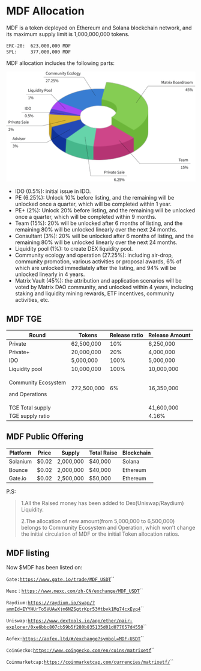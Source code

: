 # MDF Allocation

MDF is a token deployed on Ethereum and Solana blockchain network, and its maximum supply limit is 1,000,000,000 tokens.

```
ERC-20:  623,000,000 MDF
SPL:     377,000,000 MDF
```

MDF allocation includes the following parts:

![MDF allocation](../.gitbook/assets/mdf-allocation.png)

* IDO (0.5%): initial issue in IDO.
* PE (6.25%): Unlock 10% before listing, and the remaining will be unlocked once a quarter, which will be completed within 1 year.
* PE+ (2%): Unlock 20% before listing, and the remaining will be unlocked once a quarter, which will be completed within 9 months.
* Team (15%): 20% will be unlocked after 6 months of listing, and the remaining 80% will be unlocked linearly over the next 24 months.
* Consultant (3%): 20% will be unlocked after 6 months of listing, and the remaining 80% will be unlocked linearly over the next 24 months.
* Liquidity pool (1%): to create DEX liquidity pool.
* Community ecology and operation (27.25%): including air-drop, community promotion, various activities or proposal awards, 6% of which are unlocked immediately after the listing, and 94% will be unlocked linearly in 4 years.
* Matrix Vault (45%): the attribution and application scenarios will be voted by Matrix DAO community, and unlocked within 4 years, including staking and liquidity mining rewards, ETF incentives, community activities, etc.

## MDF TGE

| Round                                            | Tokens      | Release ratio | Release Amount |
| ------------------------------------------------ | ----------- | ------------- | -------------- |
| Private                                          | 62,500,000  | 10%           | 6,250,000      |
| Private+                                         | 20,000,000  | 20%           | 4,000,000      |
| IDO                                              | 5,000,000   | 100%          | 5,000,000      |
| Liquidity pool                                   | 10,000,000  | 100%          | 10,000,000     |
| <p>Community Ecosystem </p><p>and Operations</p> | 272,500,000 | 6%            | 16,350,000     |
| TGE Total supply                                 |             |               | 41,600,000     |
| TGE supply ratio                                 |             |               | 4.16%          |

## MDF Public Offering

| Platform | Price | Supply    | Total Raise | Blockchain |
| -------- | ----- | --------- | ----------- | ---------- |
| Solanium | $0.02 | 2,000,000 | $40,000     | Solana     |
| Bounce   | $0.02 | 2,000,000 | $40,000     | Ethereum   |
| Gate.io  | $0.02 | 2,500,000 | $50,000     | Ethereum   |

P.S:&#x20;

> 1.All the Raised money has been added to Dex(Uniswap/Raydium) Liquidity.
>
> 2.The allocation of new amount(from 5,000,000 to 6,500,000) belongs to Community Ecosystem and Operation, which won’t change the initial circulation of MDF or the initial Token allocation ratios.

## MDF listing

Now $MDF has been listed on:

`Gate:`[`https://www.gate.io/trade/MDF_USDT`](https://www.gate.io/trade/MDF\_USDT)``

`Mexc：`[`https://www.mexc.com/zh-CN/exchange/MDF_USDT`](https://www.mexc.com/zh-CN/exchange/MDF\_USDT)``

`Raydium:`[`https://raydium.io/swap/?ammId=EYYHUrTo5VUAwXjm6NZSgtrKpr53Mtbvk1Mg74cxEyq4`](https://raydium.io/swap/?ammId=EYYHUrTo5VUAwXjm6NZSgtrKpr53Mtbvk1Mg74cxEyq4)``

`Uniswap:`[`https://www.dextools.io/app/ether/pair-explorer/0xe6bbc807cb59b5f280b835135d01d077657d4550`](https://www.dextools.io/app/ether/pair-explorer/0xe6bbc807cb59b5f280b835135d01d077657d4550)``

`Aofex:`[`https://aofex.ltd/#/exchange?symbol=MDF-USDT`](https://aofex.ltd/#/exchange?symbol=MDF-USDT)``

`CoinGecko:`[`https://www.coingecko.com/en/coins/matrixetf`](https://www.coingecko.com/en/coins/matrixetf)``

`Coinmarketcap:`[`https://coinmarketcap.com/currencies/matrixetf/`](https://coinmarketcap.com/currencies/matrixetf/)``
